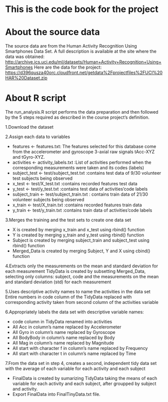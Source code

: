 # This is the code book for the project

# About the source data

The source data are from the Human Activity Recognition Using Smartphones Data Set. A full description is available at the site where the data was obtained: http://archive.ics.uci.edu/ml/datasets/Human+Activity+Recognition+Using+Smartphones Here are the data for the project: https://d396qusza40orc.cloudfront.net/getdata%2Fprojectfiles%2FUCI%20HAR%20Dataset.zip

# About R script
The run_analysis.R script performs the data preparation and then followed by the 5 steps required as described in the course project’s definition.

1.Download the dataset

2.Assign each data to variables
* features <- features.txt: The features selected for this database come from the accelerometer and gyroscope 3-axial raw signals tAcc-XYZ and tGyro-XYZ.
* activities <- activity_labels.txt :List of activities performed when the corresponding measurements were taken and its codes (labels)
* subject_test <- test/subject_test.txt :contains test data of 9/30 volunteer test subjects being observed
* x_test <- test/X_test.txt :contains recorded features test data
* y_test <- test/y_test.txt :contains test data of activities’code labels
* subject_train <- test/subject_train.txt : contains train data of 21/30 volunteer subjects being observed
* x_train <- test/X_train.txt :contains recorded features train data
* y_train <- test/y_train.txt :contains train data of activities’code labels

3.Merges the training and the test sets to create one data set
* X  is created by merging x_train and x_test using rbind() function
* Y is created by merging y_train and y_test using rbind() function
* Subject  is created by merging subject_train and subject_test using rbind() function
* Merged_Data  is created by merging Subject, Y and X using cbind() function

4.Extracts only the measurements on the mean and standard deviation for each measurement
        TidyData is created by subsetting Merged_Data, selecting only columns: subject, code and the measurements on the mean and standard deviation (std) for each measurement

5.Uses descriptive activity names to name the activities in the data set
        Entire numbers in code column of the TidyData replaced with corresponding activity taken from second column of the activities variable

6.Appropriately labels the data set with descriptive variable names:
* code column in TidyData renamed into activities
* All Acc in column’s name replaced by Accelerometer
* All Gyro in column’s name replaced by Gyroscope
*  All BodyBody in column’s name replaced by Body
*  All Mag in column’s name replaced by Magnitude
* All start with character f in column’s name replaced by Frequency
* All start with character t in column’s name replaced by Time

7.From the data set in step 4, creates a second, independent tidy data set with the average of each variable for each activity and each subject
* FinalData is created by sumarizing TidyData taking the means of each variable for each activity and each subject, after groupped by subject and activity.
* Export FinalData into FinalTinyData.txt file.
      
        


